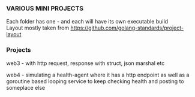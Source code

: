 ### VARIOUS MINI PROJECTS
Each folder has one - and each will have its own executable build  
Layout mostly taken from https://github.com/golang-standards/project-layout   

### Projects

web3 - with http request, response with struct, json marshal etc  

web4 - simulating a health-agent where it has a http endpoint as well as a goroutine based looping service to keep checking health and posting to someplace else  
